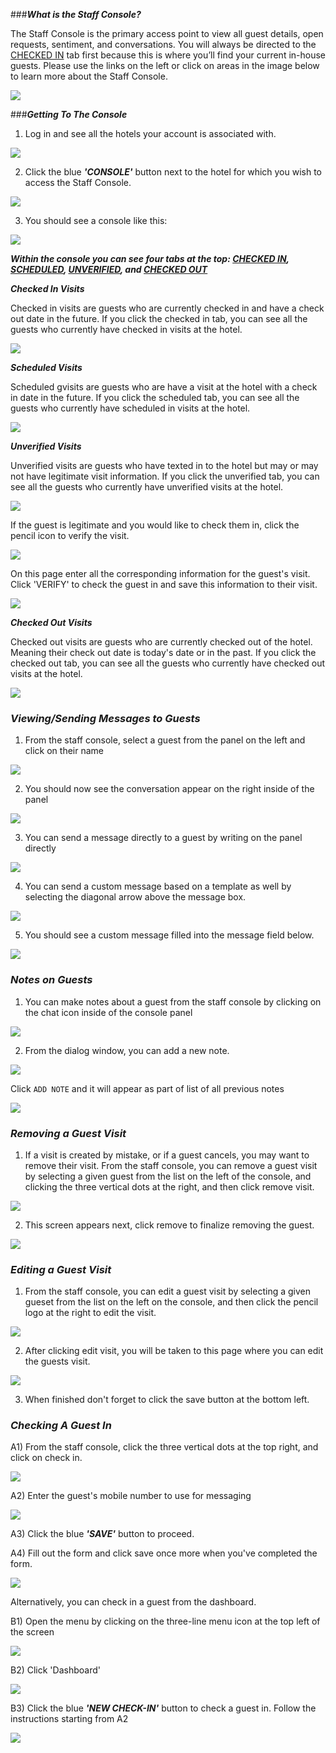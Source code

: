 ###**_What is the Staff Console?_**

The Staff Console is the primary access point to view all guest details, open requests, sentiment, and conversations. You will always be directed to the [CHECKED IN](./Staff-Console/#checked-in) tab first because this is where you’ll find your current in-house guests. Please use the links on the left or click on areas in the image below to learn more about the Staff Console.

![](./img/staffconsolemap.png)

###**_Getting To The Console_**

1) Log in and see all the hotels your account is associated with.

![](./img/agent-root.png)

2) Click the blue _**'CONSOLE'**_ button next to the hotel for which you wish to access the Staff Console.

![](./img/agent-console.png)

3) You should see a console like this:  

![](./img/HotelConsole.png)

**_Within the console you can see four tabs at the top: [CHECKED IN](./Staff-Console/#checked-in), [SCHEDULED](./Staff-Console/#scheduled), [UNVERIFIED](./Staff-Console/#unverified), and [CHECKED OUT](./Staff-Console/#checked-out)_**

**_<a name="checked-in">Checked In Visits</a>_**

Checked in visits are guests who are currently checked in and have a check out date in the future. If you click the checked in tab, you can see all the guests who currently have checked in visits at the hotel.

![](./img/checkedinvisits.png)

**_<a name="scheduled">Scheduled Visits</a>_**

Scheduled gvisits are guests who are have a visit at the hotel with a check in date in the future. If you click the scheduled tab, you can see all the guests who currently have scheduled in visits at the hotel.

![](./img/scheduledvisits.png)

**_<a name="unverified">Unverified Visits</a>_**

Unverified visits are guests who have texted in to the hotel but may or may not have legitimate visit information. If you click the unverified tab, you can see all the guests who currently have unverified visits at the hotel.

![](./img/unverifiedtab.png)

If the guest is legitimate and you would like to check them in, click the pencil icon to verify the visit.

![](./img/pencil.png)

On this page enter all the corresponding information for the guest's visit. Click 'VERIFY' to check the guest in and save this information to their visit.

![](./img/unknown.png)

**_<a name="checked-out">Checked Out Visits</a>_**

Checked out visits are guests who are currently checked out of the hotel. Meaning their check out date is today's date or in the past. If you click the checked out tab, you can see all the guests who currently have checked out visits at the hotel.

![](./img/checkedoutvisits.png)

### **_Viewing/Sending Messages to Guests_**

1) From the staff console, select a guest from the panel on the left and click on their name

![](./img/Guest.png)

2) You should now see the conversation appear on the right inside of the panel

![](./img/Convo.png)

3) You can send a message directly to a guest by writing on the panel directly

![](./img/DirectMessagePanel.png)

4) You can send a custom message based on a template as well by selecting the diagonal arrow above the message box.

![](./img/template.png)

5) You should see a custom message filled into the message field below.

![](./img/exampletemplate.png)

### **_Notes on Guests_**

1) You can make notes about a guest from the staff console by clicking on the chat icon inside of the console panel

![](./img/note.png)

2) From the dialog window, you can add a new note.

![](./img/note1.png)

Click `ADD NOTE` and it will appear as part of list of all previous notes

![](./img/note2.png)

### **_Removing a Guest Visit_**

1) If a visit is created by mistake, or if a guest cancels, you may want to remove their visit. From the staff console, you can remove a guest visit by selecting a given guest from the list on the left of the console, and clicking the three vertical dots at the right, and then click remove visit.

![](./img/RemoveVisit.png)

2) This screen appears next, click remove to finalize removing the guest.

![](./img/ConfirmRemove.png)

### **_Editing a Guest Visit_**

1) From the staff console, you can edit a guest visit by selecting a given gueset from the list on the left on the console, and then click the pencil logo at the right to edit the visit.

![](./img/EditVisit.png)

2) After clicking edit visit, you will be taken to this page where you can edit the guests visit.

![](./img/EditPage.png)

3) When finished don't forget to click the save button at the bottom left.

### **_Checking A Guest In_**

A1) From the staff console, click the three vertical dots at the top right, and click on check in.

![](./img/CheckInGuest.png)

A2) Enter the guest's mobile number to use for messaging

![](./img/providemobile.png)

A3) Click the blue _**'SAVE'**_ button to proceed.

A4) Fill out the form and click save once more when you've completed the form.

![](./img/followingfields.png)

Alternatively, you can check in a guest from the dashboard.

B1) Open the menu by clicking on the three-line menu icon at the top left of the screen

![](./img/hamburger.png)

B2) Click 'Dashboard'

![](./img/agent-dashboard.png)

B3) Click the blue _**'NEW CHECK-IN'**_ button to check a guest in. Follow the instructions starting from A2

![](./img/newcheckin.png)
